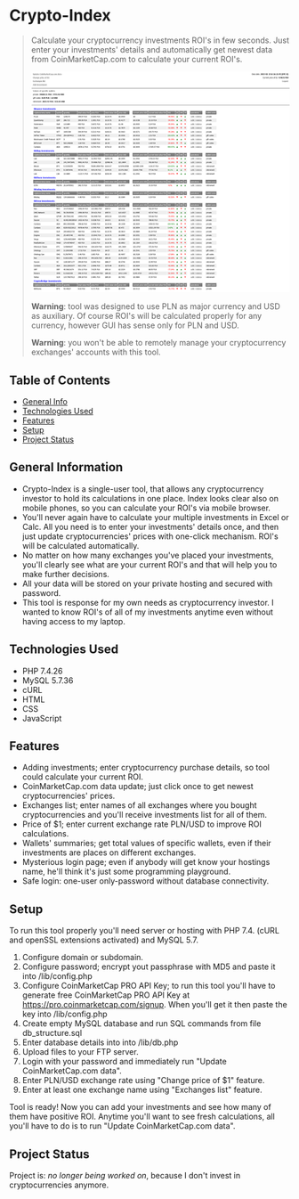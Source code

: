 # Crypto-Index
> Calculate your cryptocurrency investments ROI's in few seconds. Just enter your investments' details and automatically get newest data from CoinMarketCap.com to calculate your current ROI's.
>
> <img src="app.png" alt="Crypto-Index app view" />
>
> **Warning**: tool was designed to use PLN as major currency and USD as auxiliary. Of course ROI's will be calculated properly for any currency, however GUI has sense only for PLN and USD.
>
> **Warning**: you won't be able to remotely manage your cryptocurrency exchanges' accounts with this tool.


## Table of Contents
* [General Info](#general-information)
* [Technologies Used](#technologies-used)
* [Features](#features)
* [Setup](#setup)
* [Project Status](#project-status)


## General Information
- Crypto-Index is a single-user tool, that allows any cryptocurrency investor to hold its calculations in one place. Index looks clear also on mobile phones, so you can calculate your ROI's via mobile browser.
- You'll never again have to calculate your multiple investments in Excel or Calc. All you need is to enter your investments' details once, and then just update cryptocurrencies' prices with one-click mechanism. ROI's will be calculated automatically.
- No matter on how many exchanges you've placed your investments, you'll clearly see what are your current ROI's and that will help you to make further decisions.
- All your data will be stored on your private hosting and secured with password.
- This tool is response for my own needs as cryptocurrency investor. I wanted to know ROI's of all of my investments anytime even without having access to my laptop.


## Technologies Used
- PHP 7.4.26
- MySQL 5.7.36
- cURL
- HTML
- CSS
- JavaScript


## Features
- Adding investments; enter cryptocurrency purchase details, so tool could calculate your current ROI.
- CoinMarketCap.com data update; just click once to get newest cryptocurrencies' prices.
- Exchanges list; enter names of all exchanges where you bought cryptocurrencies and you'll receive investments list for all of them.
- Price of $1; enter current exchange rate PLN/USD to improve ROI calculations.
- Wallets' summaries; get total values of specific wallets, even if their investments are places on different exchanges.
- Mysterious login page; even if anybody will get know your hostings name, he'll think it's just some programming playground.
- Safe login: one-user only-password without database connectivity.


## Setup
To run this tool properly you'll need server or hosting with PHP 7.4. (cURL and openSSL extensions activated) and MySQL 5.7.

1. Configure domain or subdomain.
2. Configure password; encrypt yout passphrase with MD5 and paste it into /lib/config.php
3. Configure CoinMarketCap PRO API Key; to run this tool you'll have to generate free CoinMarketCap PRO API Key at https://pro.coinmarketcap.com/signup. When you'll get it then paste the key into /lib/config.php
4. Create empty MySQL database and run SQL commands from file db_structure.sql
5. Enter database details into into /lib/db.php
6. Upload files to your FTP server.
7. Login with your password and immediately run "Update CoinMarketCap.com data".
8. Enter PLN/USD exchange rate using "Change price of $1" feature.
9. Enter at least one exchange name using "Exchanges list" feature.

Tool is ready! Now you can add your investments and see how many of them have positive ROI. Anytime you'll want to see fresh calculations, all you'll have to do is to run "Update CoinMarketCap.com data".


## Project Status
Project is: _no longer being worked on_, because I don't invest in cryptocurrencies anymore.
